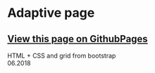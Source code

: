 # Adaptive page

## [View this page on GithubPages](https://eugenewolf507.github.io/goit-fe-course-adaptive/)

HTML + CSS and grid from bootstrap <br />
06.2018
